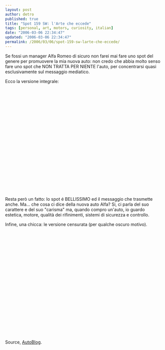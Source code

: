 ```yaml
---
layout: post
author: detro
published: true
title: "Spot 159 SW: l'Arte che eccede"
tags: [personal, art, motors, curiosity, italian]
date: "2006-03-06 22:34:47"
updated: "2006-03-06 22:34:47"
permalink: /2006/03/06/spot-159-sw-larte-che-eccede/
---
```


Se fossi un manager Alfa Romeo di sicuro non farei mai fare uno spot del genere per promuovere la mia nuova auto: non credo che abbia molto senso fare uno spot che NON TRATTA PER NIENTE l'auto, per concentrarsi quasi esclusivamente sul messaggio mediatico.

Ecco la versione integrale:
<object width="425" height="350"><param name="movie" value="http://www.youtube.com/v/zP3mrbCfFg0"></param><embed src="http://www.youtube.com/v/zP3mrbCfFg0" type="application/x-shockwave-flash" width="425" height="350"></embed></object>

Resta però un fatto: lo spot é BELLISSIMO ed il messaggio che trasmette anche. Ma... che cosa ci dice della nuova auto Alfa? Si, ci parla del suo carattere e del suo "carisma" ma, quando compro un'auto, io guardo estetica, motore, qualità dei rifinimenti, sistemi di sicurezza e controllo.

Infine, una chicca: le versione censurata (per qualche oscuro motivo).
<object width="425" height="350"><param name="movie" value="http://www.youtube.com/v/ZItpGpoo1mc"></param><embed src="http://www.youtube.com/v/ZItpGpoo1mc" type="application/x-shockwave-flash" width="425" height="350"></embed></object>

Source, <a href="http://www.autoblog.it/post/3028/spot-alfa-romeo-159-sw-censurato">AutoBlog</a>.
